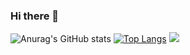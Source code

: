 ### Hi there 👋

![Anurag's GitHub stats](https://github-readme-stats.vercel.app/api?username=soniiit&show_icons=true&theme=dracula)
[![Top Langs](https://github-readme-stats.vercel.app/api/top-langs/?username=soniiit&layout=compact&theme=dracula)](https://github.com/anuraghazra/github-readme-stats)
![](https://komarev.com/ghpvc/?username=soniiit)

<!--
**SoniiiT/SoniiiT** is a ✨ _special_ ✨ repository because its `README.md` (this file) appears on your GitHub profile.

Here are some ideas to get you started:

- 🔭 I’m currently working on ...
- 🌱 I’m currently learning ...
- 👯 I’m looking to collaborate on ...
- 🤔 I’m looking for help with ...
- 💬 Ask me about ...
- 📫 How to reach me: ...
- 😄 Pronouns: ...
- ⚡ Fun fact: ...
-->
